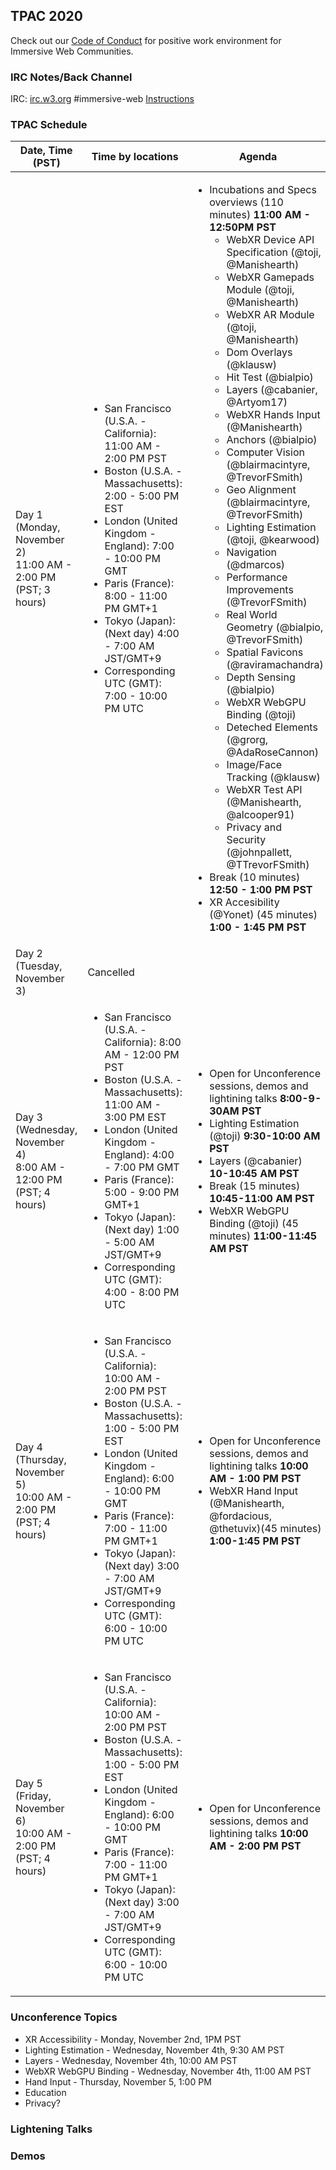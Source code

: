 ## TPAC 2020

Check out our [Code of Conduct](https://www.w3.org/Consortium/cepc/) for positive work environment for Immersive Web Communities.

### IRC Notes/Back Channel

IRC: [irc.w3.org](http://irc.w3.org/?channels=#immersive-web) #immersive-web [Instructions](https://github.com/immersive-web/administrivia/blob/master/IRC.md)

### TPAC Schedule

<table>
    <thead>
        <tr> 
        <th> Date, Time (PST) </th> 
        <th> Time by locations </th> 
        <th> Agenda </th> </tr>
         </thead>
    <tbody>
            <tr>
              <td>Day 1 (Monday, November 2)<br>11:00 AM - 2:00 PM (PST; 3 hours)</td>
              <td>
                <ul>
                  <li>San Francisco (U.S.A. - California): 11:00 AM - 2:00 PM PST</li>
                  <li>Boston (U.S.A. - Massachusetts): 2:00 - 5:00 PM EST</li>
                  <li>London (United Kingdom - England): 7:00 - 10:00 PM GMT</li>
                  <li>Paris (France): 8:00 - 11:00 PM GMT+1</li>
                  <li>Tokyo (Japan): (Next day) 4:00 - 7:00 AM JST/GMT+9</li>
                  <li>Corresponding UTC (GMT): 7:00 - 10:00 PM UTC</li>
                </ul>
              </td>
              <td>
                    <ul>
                        <li>Incubations and Specs overviews (110 minutes)  <b>11:00 AM - 12:50PM PST</b>
                            <ul>
                                <li>WebXR Device API Specification (@toji, @Manishearth)
                                <li>WebXR Gamepads Module (@toji, @Manishearth)
                                <li>WebXR AR Module (@toji, @Manishearth)
                                <li>Dom Overlays (@klausw)
                                <li>Hit Test (@bialpio)
                                <li>Layers (@cabanier, @Artyom17)
                                <li>WebXR Hands Input (@Manishearth)
                                <li>Anchors (@bialpio)
                                <li>Computer Vision (@blairmacintyre, @TrevorFSmith)
                                <li>Geo Alignment (@blairmacintyre, @TrevorFSmith)
                                <li>Lighting Estimation (@toji, @kearwood)
                                <li>Navigation (@dmarcos)
                                <li>Performance Improvements (@TrevorFSmith)
                                <li>Real World Geometry (@bialpio, @TrevorFSmith)
                                <li>Spatial Favicons (@raviramachandra)
                                <li>Depth Sensing (@bialpio)
                                <li>WebXR WebGPU Binding (@toji)
                                <li>Deteched Elements (@grorg, @AdaRoseCannon)
                                <li>Image/Face Tracking (@klausw)
                                <li>WebXR Test API (@Manishearth, @alcooper91)
                                <li>Privacy and Security (@johnpallett, @TTrevorFSmith)
                            </ul>
                        <li>Break (10 minutes) <b>12:50 - 1:00 PM PST</b>
                        <li>XR Accesibility (@Yonet) (45 minutes) <b>1:00 - 1:45 PM PST</b>
                    </ul>
                </td>
            </tr>
            <tr>
              <td>Day 2 (Tuesday, November 3)</td>
              <td colspan="2">Cancelled</td>
            </tr>
            <tr>
              <td>Day 3 (Wednesday, November 4)<br>8:00 AM - 12:00 PM (PST; 4 hours)</td>
              <td>
                <ul>
                  <li> San Francisco (U.S.A. - California): 8:00 AM - 12:00 PM PST</li>
                  <li> Boston (U.S.A. - Massachusetts): 11:00 AM - 3:00 PM EST</li>
                  <li> London (United Kingdom - England): 4:00 - 7:00 PM GMT</li>
                  <li> Paris (France): 5:00 - 9:00 PM GMT+1</li>
                  <li> Tokyo (Japan): (Next day) 1:00 - 5:00 AM JST/GMT+9</li>
                  <li> Corresponding UTC (GMT): 4:00 - 8:00 PM UTC</li>
                </ul>
              </td>
              <td>
                    <ul>
                        <li>Open for Unconference sessions, demos and lightining talks <b>8:00-9-30AM PST</b>
                        <li>Lighting Estimation (@toji) <b>9:30-10:00 AM PST</b>
                        <li>Layers (@cabanier)  <b>10-10:45 AM PST</b>
                        <li>Break (15 minutes) <b>10:45-11:00 AM PST</b>
                        <li>WebXR WebGPU Binding (@toji) (45 minutes) <b>11:00-11:45 AM PST</b>
                    </ul>
                </td>
            </tr>
            <tr>
              <td>Day 4 (Thursday, November 5)<br>10:00 AM - 2:00 PM (PST; 4 hours)</td>
              <td>
                <ul>
                  <li> San Francisco (U.S.A. - California): 10:00 AM - 2:00 PM PST </li>
                  <li> Boston (U.S.A. - Massachusetts): 1:00 - 5:00 PM EST</li>
                  <li> London (United Kingdom - England): 6:00 - 10:00 PM GMT</li>
                  <li> Paris (France): 7:00 - 11:00 PM GMT+1</li>
                  <li> Tokyo (Japan): (Next day) 3:00 - 7:00 AM JST/GMT+9</li>
                  <li> Corresponding UTC (GMT): 6:00 - 10:00 PM UTC</li>
                </ul>
              </td>
              <td>
                    <ul>
                        <li>Open for Unconference sessions, demos and lightining talks <b>10:00 AM - 1:00 PM PST</b>
                        <li>WebXR Hand Input (@Manishearth, @fordacious, @thetuvix)(45 minutes) <b>1:00-1:45 PM PST</b>
                    </ul>
                </td>
            </tr>
            <tr>
              <td>Day 5 (Friday, November 6)<br>10:00 AM - 2:00 PM (PST; 4 hours)</td>
              <td>
                <ul>
                  <li> San Francisco (U.S.A. - California): 10:00 AM - 2:00 PM PST </li>
                  <li> Boston (U.S.A. - Massachusetts): 1:00 - 5:00 PM EST</li>
                  <li> London (United Kingdom - England): 6:00 - 10:00 PM GMT</li>
                  <li> Paris (France): 7:00 - 11:00 PM GMT+1</li>
                  <li> Tokyo (Japan): (Next day) 3:00 - 7:00 AM JST/GMT+9</li>
                  <li> Corresponding UTC (GMT): 6:00 - 10:00 PM UTC</li>
                </ul>
              </td>
              <td>
                    <ul>
                        <li>Open for Unconference sessions, demos and lightining talks <b>10:00 AM - 2:00 PM PST</b>
                    </ul>
                </td>
            </tr>

 </tbody>
</table>

### Unconference Topics

- XR Accessibility - Monday, November 2nd, 1PM PST
- Lighting Estimation - Wednesday, November 4th, 9:30 AM PST
- Layers - Wednesday, November 4th, 10:00 AM PST
- WebXR WebGPU Binding - Wednesday, November 4th, 11:00 AM PST
- Hand Input - Thursday, November 5, 1:00 PM
- Education
- Privacy?

### Lightening Talks

### Demos
